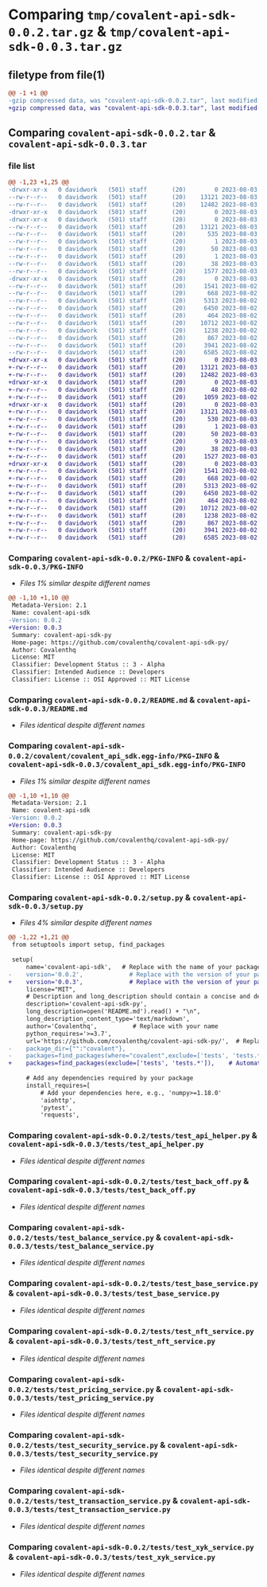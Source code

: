 # Comparing `tmp/covalent-api-sdk-0.0.2.tar.gz` & `tmp/covalent-api-sdk-0.0.3.tar.gz`

## filetype from file(1)

```diff
@@ -1 +1 @@
-gzip compressed data, was "covalent-api-sdk-0.0.2.tar", last modified: Thu Aug  3 01:56:23 2023, max compression
+gzip compressed data, was "covalent-api-sdk-0.0.3.tar", last modified: Thu Aug  3 06:24:48 2023, max compression
```

## Comparing `covalent-api-sdk-0.0.2.tar` & `covalent-api-sdk-0.0.3.tar`

### file list

```diff
@@ -1,23 +1,25 @@
-drwxr-xr-x   0 davidwork   (501) staff       (20)        0 2023-08-03 01:56:23.468673 covalent-api-sdk-0.0.2/
--rw-r--r--   0 davidwork   (501) staff       (20)    13121 2023-08-03 01:56:23.468353 covalent-api-sdk-0.0.2/PKG-INFO
--rw-r--r--   0 davidwork   (501) staff       (20)    12482 2023-08-03 01:55:34.000000 covalent-api-sdk-0.0.2/README.md
-drwxr-xr-x   0 davidwork   (501) staff       (20)        0 2023-08-03 01:56:23.464876 covalent-api-sdk-0.0.2/covalent/
-drwxr-xr-x   0 davidwork   (501) staff       (20)        0 2023-08-03 01:56:23.465862 covalent-api-sdk-0.0.2/covalent/covalent_api_sdk.egg-info/
--rw-r--r--   0 davidwork   (501) staff       (20)    13121 2023-08-03 01:56:23.000000 covalent-api-sdk-0.0.2/covalent/covalent_api_sdk.egg-info/PKG-INFO
--rw-r--r--   0 davidwork   (501) staff       (20)      535 2023-08-03 01:56:23.000000 covalent-api-sdk-0.0.2/covalent/covalent_api_sdk.egg-info/SOURCES.txt
--rw-r--r--   0 davidwork   (501) staff       (20)        1 2023-08-03 01:56:23.000000 covalent-api-sdk-0.0.2/covalent/covalent_api_sdk.egg-info/dependency_links.txt
--rw-r--r--   0 davidwork   (501) staff       (20)       50 2023-08-03 01:56:23.000000 covalent-api-sdk-0.0.2/covalent/covalent_api_sdk.egg-info/requires.txt
--rw-r--r--   0 davidwork   (501) staff       (20)        1 2023-08-03 01:56:23.000000 covalent-api-sdk-0.0.2/covalent/covalent_api_sdk.egg-info/top_level.txt
--rw-r--r--   0 davidwork   (501) staff       (20)       38 2023-08-03 01:56:23.468721 covalent-api-sdk-0.0.2/setup.cfg
--rw-r--r--   0 davidwork   (501) staff       (20)     1577 2023-08-03 01:55:41.000000 covalent-api-sdk-0.0.2/setup.py
-drwxr-xr-x   0 davidwork   (501) staff       (20)        0 2023-08-03 01:56:23.468074 covalent-api-sdk-0.0.2/tests/
--rw-r--r--   0 davidwork   (501) staff       (20)     1541 2023-08-02 21:32:39.000000 covalent-api-sdk-0.0.2/tests/test_api_helper.py
--rw-r--r--   0 davidwork   (501) staff       (20)      668 2023-08-02 21:32:39.000000 covalent-api-sdk-0.0.2/tests/test_back_off.py
--rw-r--r--   0 davidwork   (501) staff       (20)     5313 2023-08-02 21:32:39.000000 covalent-api-sdk-0.0.2/tests/test_balance_service.py
--rw-r--r--   0 davidwork   (501) staff       (20)     6450 2023-08-02 21:32:39.000000 covalent-api-sdk-0.0.2/tests/test_base_service.py
--rw-r--r--   0 davidwork   (501) staff       (20)      464 2023-08-02 21:32:39.000000 covalent-api-sdk-0.0.2/tests/test_client.py
--rw-r--r--   0 davidwork   (501) staff       (20)    10712 2023-08-02 21:32:39.000000 covalent-api-sdk-0.0.2/tests/test_nft_service.py
--rw-r--r--   0 davidwork   (501) staff       (20)     1238 2023-08-02 21:32:39.000000 covalent-api-sdk-0.0.2/tests/test_pricing_service.py
--rw-r--r--   0 davidwork   (501) staff       (20)      867 2023-08-02 21:32:39.000000 covalent-api-sdk-0.0.2/tests/test_security_service.py
--rw-r--r--   0 davidwork   (501) staff       (20)     3941 2023-08-02 21:32:39.000000 covalent-api-sdk-0.0.2/tests/test_transaction_service.py
--rw-r--r--   0 davidwork   (501) staff       (20)     6585 2023-08-02 21:32:39.000000 covalent-api-sdk-0.0.2/tests/test_xyk_service.py
+drwxr-xr-x   0 davidwork   (501) staff       (20)        0 2023-08-03 06:24:48.507400 covalent-api-sdk-0.0.3/
+-rw-r--r--   0 davidwork   (501) staff       (20)    13121 2023-08-03 06:24:48.507202 covalent-api-sdk-0.0.3/PKG-INFO
+-rw-r--r--   0 davidwork   (501) staff       (20)    12482 2023-08-03 01:55:34.000000 covalent-api-sdk-0.0.3/README.md
+drwxr-xr-x   0 davidwork   (501) staff       (20)        0 2023-08-03 06:24:48.504291 covalent-api-sdk-0.0.3/covalent/
+-rw-r--r--   0 davidwork   (501) staff       (20)       48 2023-08-02 21:32:39.000000 covalent-api-sdk-0.0.3/covalent/__init__.py
+-rw-r--r--   0 davidwork   (501) staff       (20)     1059 2023-08-02 21:32:39.000000 covalent-api-sdk-0.0.3/covalent/client.py
+drwxr-xr-x   0 davidwork   (501) staff       (20)        0 2023-08-03 06:24:48.504939 covalent-api-sdk-0.0.3/covalent_api_sdk.egg-info/
+-rw-r--r--   0 davidwork   (501) staff       (20)    13121 2023-08-03 06:24:48.000000 covalent-api-sdk-0.0.3/covalent_api_sdk.egg-info/PKG-INFO
+-rw-r--r--   0 davidwork   (501) staff       (20)      530 2023-08-03 06:24:48.000000 covalent-api-sdk-0.0.3/covalent_api_sdk.egg-info/SOURCES.txt
+-rw-r--r--   0 davidwork   (501) staff       (20)        1 2023-08-03 06:24:48.000000 covalent-api-sdk-0.0.3/covalent_api_sdk.egg-info/dependency_links.txt
+-rw-r--r--   0 davidwork   (501) staff       (20)       50 2023-08-03 06:24:48.000000 covalent-api-sdk-0.0.3/covalent_api_sdk.egg-info/requires.txt
+-rw-r--r--   0 davidwork   (501) staff       (20)        9 2023-08-03 06:24:48.000000 covalent-api-sdk-0.0.3/covalent_api_sdk.egg-info/top_level.txt
+-rw-r--r--   0 davidwork   (501) staff       (20)       38 2023-08-03 06:24:48.507442 covalent-api-sdk-0.0.3/setup.cfg
+-rw-r--r--   0 davidwork   (501) staff       (20)     1527 2023-08-03 06:23:24.000000 covalent-api-sdk-0.0.3/setup.py
+drwxr-xr-x   0 davidwork   (501) staff       (20)        0 2023-08-03 06:24:48.506887 covalent-api-sdk-0.0.3/tests/
+-rw-r--r--   0 davidwork   (501) staff       (20)     1541 2023-08-02 21:32:39.000000 covalent-api-sdk-0.0.3/tests/test_api_helper.py
+-rw-r--r--   0 davidwork   (501) staff       (20)      668 2023-08-02 21:32:39.000000 covalent-api-sdk-0.0.3/tests/test_back_off.py
+-rw-r--r--   0 davidwork   (501) staff       (20)     5313 2023-08-02 21:32:39.000000 covalent-api-sdk-0.0.3/tests/test_balance_service.py
+-rw-r--r--   0 davidwork   (501) staff       (20)     6450 2023-08-02 21:32:39.000000 covalent-api-sdk-0.0.3/tests/test_base_service.py
+-rw-r--r--   0 davidwork   (501) staff       (20)      464 2023-08-02 21:32:39.000000 covalent-api-sdk-0.0.3/tests/test_client.py
+-rw-r--r--   0 davidwork   (501) staff       (20)    10712 2023-08-02 21:32:39.000000 covalent-api-sdk-0.0.3/tests/test_nft_service.py
+-rw-r--r--   0 davidwork   (501) staff       (20)     1238 2023-08-02 21:32:39.000000 covalent-api-sdk-0.0.3/tests/test_pricing_service.py
+-rw-r--r--   0 davidwork   (501) staff       (20)      867 2023-08-02 21:32:39.000000 covalent-api-sdk-0.0.3/tests/test_security_service.py
+-rw-r--r--   0 davidwork   (501) staff       (20)     3941 2023-08-02 21:32:39.000000 covalent-api-sdk-0.0.3/tests/test_transaction_service.py
+-rw-r--r--   0 davidwork   (501) staff       (20)     6585 2023-08-02 21:32:39.000000 covalent-api-sdk-0.0.3/tests/test_xyk_service.py
```

### Comparing `covalent-api-sdk-0.0.2/PKG-INFO` & `covalent-api-sdk-0.0.3/PKG-INFO`

 * *Files 1% similar despite different names*

```diff
@@ -1,10 +1,10 @@
 Metadata-Version: 2.1
 Name: covalent-api-sdk
-Version: 0.0.2
+Version: 0.0.3
 Summary: covalent-api-sdk-py
 Home-page: https://github.com/covalenthq/covalent-api-sdk-py/
 Author: Covalenthq
 License: MIT
 Classifier: Development Status :: 3 - Alpha
 Classifier: Intended Audience :: Developers
 Classifier: License :: OSI Approved :: MIT License
```

### Comparing `covalent-api-sdk-0.0.2/README.md` & `covalent-api-sdk-0.0.3/README.md`

 * *Files identical despite different names*

### Comparing `covalent-api-sdk-0.0.2/covalent/covalent_api_sdk.egg-info/PKG-INFO` & `covalent-api-sdk-0.0.3/covalent_api_sdk.egg-info/PKG-INFO`

 * *Files 1% similar despite different names*

```diff
@@ -1,10 +1,10 @@
 Metadata-Version: 2.1
 Name: covalent-api-sdk
-Version: 0.0.2
+Version: 0.0.3
 Summary: covalent-api-sdk-py
 Home-page: https://github.com/covalenthq/covalent-api-sdk-py/
 Author: Covalenthq
 License: MIT
 Classifier: Development Status :: 3 - Alpha
 Classifier: Intended Audience :: Developers
 Classifier: License :: OSI Approved :: MIT License
```

### Comparing `covalent-api-sdk-0.0.2/setup.py` & `covalent-api-sdk-0.0.3/setup.py`

 * *Files 4% similar despite different names*

```diff
@@ -1,22 +1,21 @@
 from setuptools import setup, find_packages
 
 setup(
     name='covalent-api-sdk',   # Replace with the name of your package
-    version='0.0.2',             # Replace with the version of your package
+    version='0.0.3',             # Replace with the version of your package
     license="MIT",
     # Description and long_description should contain a concise and detailed description of your project.
     description='covalent-api-sdk-py',
     long_description=open('README.md').read() + "\n",
     long_description_content_type='text/markdown',
     author='Covalenthq',          # Replace with your name
     python_requires='>=3.7',
     url='https://github.com/covalenthq/covalent-api-sdk-py/',  # Replace with the URL of your project repository
-    package_dir={"":"covalent"},
-    packages=find_packages(where="covalent",exclude=['tests', 'tests.*']),    # Automatically find all packages in your project directory
+    packages=find_packages(exclude=['tests', 'tests.*']),    # Automatically find all packages in your project directory
 
     # Add any dependencies required by your package
     install_requires=[
         # Add your dependencies here, e.g., 'numpy>=1.18.0'
         'aiohttp',
         'pytest',
         'requests',
```

### Comparing `covalent-api-sdk-0.0.2/tests/test_api_helper.py` & `covalent-api-sdk-0.0.3/tests/test_api_helper.py`

 * *Files identical despite different names*

### Comparing `covalent-api-sdk-0.0.2/tests/test_back_off.py` & `covalent-api-sdk-0.0.3/tests/test_back_off.py`

 * *Files identical despite different names*

### Comparing `covalent-api-sdk-0.0.2/tests/test_balance_service.py` & `covalent-api-sdk-0.0.3/tests/test_balance_service.py`

 * *Files identical despite different names*

### Comparing `covalent-api-sdk-0.0.2/tests/test_base_service.py` & `covalent-api-sdk-0.0.3/tests/test_base_service.py`

 * *Files identical despite different names*

### Comparing `covalent-api-sdk-0.0.2/tests/test_nft_service.py` & `covalent-api-sdk-0.0.3/tests/test_nft_service.py`

 * *Files identical despite different names*

### Comparing `covalent-api-sdk-0.0.2/tests/test_pricing_service.py` & `covalent-api-sdk-0.0.3/tests/test_pricing_service.py`

 * *Files identical despite different names*

### Comparing `covalent-api-sdk-0.0.2/tests/test_security_service.py` & `covalent-api-sdk-0.0.3/tests/test_security_service.py`

 * *Files identical despite different names*

### Comparing `covalent-api-sdk-0.0.2/tests/test_transaction_service.py` & `covalent-api-sdk-0.0.3/tests/test_transaction_service.py`

 * *Files identical despite different names*

### Comparing `covalent-api-sdk-0.0.2/tests/test_xyk_service.py` & `covalent-api-sdk-0.0.3/tests/test_xyk_service.py`

 * *Files identical despite different names*


